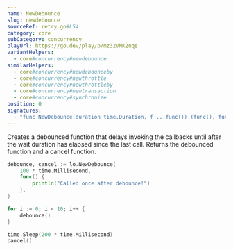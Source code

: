 ```yaml
---
name: NewDebounce
slug: newdebounce
sourceRef: retry.go#L54
category: core
subCategory: concurrency
playUrl: https://go.dev/play/p/mz32VMK2nqe
variantHelpers:
  - core#concurrency#newdebounce
similarHelpers:
  - core#concurrency#newdebounceby
  - core#concurrency#newthrottle
  - core#concurrency#newthrottleby
  - core#concurrency#newtransaction
  - core#concurrency#synchronize
position: 0
signatures:
  - "func NewDebounce(duration time.Duration, f ...func()) (func(), func())"
---
```


Creates a debounced function that delays invoking the callbacks until after the wait duration has elapsed since the last call. Returns the debounced function and a cancel function.

```go
debounce, cancel := lo.NewDebounce(
    100 * time.Millisecond,
    func() {
        println("Called once after debounce!")
    },
)

for i := 0; i < 10; i++ {
    debounce()
}

time.Sleep(200 * time.Millisecond)
cancel()
```


